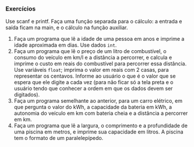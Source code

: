 ### Exercícios

Use scanf e printf. Faça uma função separada para o cálculo: a entrada e saída ficam na main, e o cálculo na função auxiliar.

1. Faça um programa que lê a idade de uma pessoa em anos e imprime a idade aproximada em dias. Use dados `int`.
2. Faça um programa que lê o preço de um litro de combustível, o consumo do veículo em km/l e a distância a percorrer, e calcula e imprime o custo em reais do combustível para percorrer essa distância. Use variáveis `float`; imprima o valor em reais com 2 casas, para representar os centavos. Informe ao usuário o que é o valor que se espera que ele digite a cada vez (para não ficar só a tela preta e o usuário tendo que conhecer a ordem em que os dados devem ser digitados).
3. Faça um programa semelhante ao anterior, para um carro elétrico, em que pergunta o valor do kWh, a capacidade da bateria em kWh, a autonomia do veículo em km com bateria cheia e a distância a percorrer em km.
4. Faça um programa que lê a largura, o comprimento e a profundidade de uma piscina em metros, e imprime sua capacidade em litros. A piscina tem o formato de um paralelepípedo.
